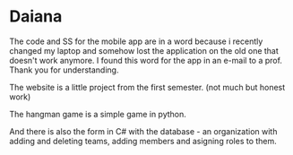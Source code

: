# Daiana

The code and SS for the mobile app are in a word because i recently changed my laptop and somehow lost the application on the old one that doesn't work anymore.
I found this word for the app in an e-mail to a prof.
Thank you for understanding.

The website is a little project from the first semester. (not much but honest work)

The hangman game is a simple game in python.

And there is also the form in C# with the database - an organization with adding and deleting teams, adding members and asigning roles to them.
